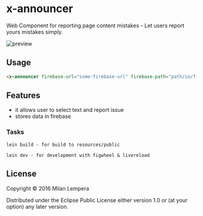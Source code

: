 # x-announcer

Web Component for reporting page content mistakes - Let users report yours mistakes simply.

![preview](https://cloud.githubusercontent.com/assets/686532/18003597/f498ad38-6b8e-11e6-855d-6e522569133b.png)

## Usage
```html
<x-announcer firebase-url="some-firebase-url" firebase-path="path/in/firebase"></x-announcer>
```

## Features
* it allows user to select text and report issue
* stores data in firebase

### Tasks
```
lein build - for build to resources/public

lein dev - for development with figwheel & livereload
```

## License

Copyright © 2016 Milan Lempera

Distributed under the Eclipse Public License either version 1.0 or (at your option) any later version.
